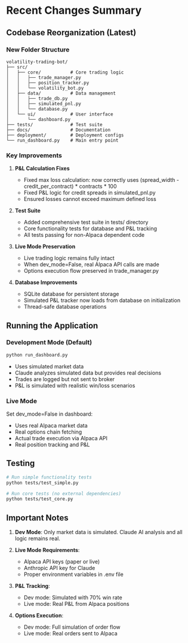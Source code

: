 # Recent Changes Summary

## Codebase Reorganization (Latest)

### New Folder Structure
```
volatility-trading-bot/
├── src/
│   ├── core/           # Core trading logic
│   │   ├── trade_manager.py
│   │   ├── position_tracker.py
│   │   └── volatility_bot.py
│   ├── data/           # Data management
│   │   ├── trade_db.py
│   │   ├── simulated_pnl.py
│   │   └── database.py
│   └── ui/             # User interface
│       └── dashboard.py
├── tests/              # Test suite
├── docs/               # Documentation
├── deployment/         # Deployment configs
└── run_dashboard.py    # Main entry point
```

### Key Improvements

1. **P&L Calculation Fixes**
   - Fixed max loss calculation: now correctly uses (spread_width - credit_per_contract) * contracts * 100
   - Fixed P&L logic for credit spreads in simulated_pnl.py
   - Ensured losses cannot exceed maximum defined loss

2. **Test Suite**
   - Added comprehensive test suite in tests/ directory
   - Core functionality tests for database and P&L tracking
   - All tests passing for non-Alpaca dependent code

3. **Live Mode Preservation**
   - Live trading logic remains fully intact
   - When dev_mode=False, real Alpaca API calls are made
   - Options execution flow preserved in trade_manager.py

4. **Database Improvements**
   - SQLite database for persistent storage
   - Simulated P&L tracker now loads from database on initialization
   - Thread-safe database operations

## Running the Application

### Development Mode (Default)
```bash
python run_dashboard.py
```
- Uses simulated market data
- Claude analyzes simulated data but provides real decisions
- Trades are logged but not sent to broker
- P&L is simulated with realistic win/loss scenarios

### Live Mode
Set dev_mode=False in dashboard:
- Uses real Alpaca market data
- Real options chain fetching
- Actual trade execution via Alpaca API
- Real position tracking and P&L

## Testing
```bash
# Run simple functionality tests
python tests/test_simple.py

# Run core tests (no external dependencies)
python tests/test_core.py
```

## Important Notes

1. **Dev Mode**: Only market data is simulated. Claude AI analysis and all logic remains real.

2. **Live Mode Requirements**:
   - Alpaca API keys (paper or live)
   - Anthropic API key for Claude
   - Proper environment variables in .env file

3. **P&L Tracking**:
   - Dev mode: Simulated with 70% win rate
   - Live mode: Real P&L from Alpaca positions

4. **Options Execution**:
   - Dev mode: Full simulation of order flow
   - Live mode: Real orders sent to Alpaca